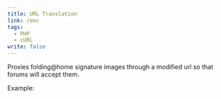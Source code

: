 ```yaml
---
title: URL Translation
link: /eoc
tags: 
  - PHP
  - cURL
write: false
---
```


Proxies folding@home signature images through a modified url so that forums will accept them.

Example:<br /><img src="http://nfriedly.com/eoc/408666/whatever.gif" alt="" />